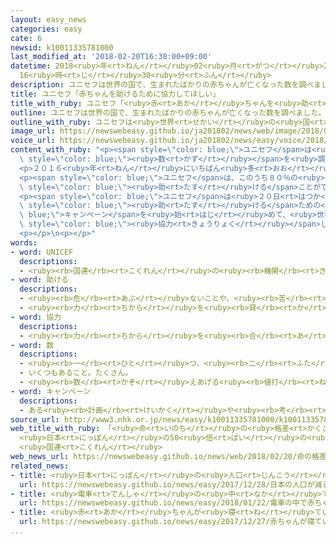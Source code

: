 ```yaml
---
layout: easy_news
categories: easy
cate: 6
newsid: k10011335781000
last_modified_at: '2018-02-20T16:30:00+09:00'
datetime: 2018<ruby>年<rt>ねん</rt></ruby>02<ruby>月<rt>がつ</rt></ruby>20<ruby>日<rt>にち</rt></ruby>
  16<ruby>時<rt>じ</rt></ruby>30<ruby>分<rt>ふん</rt></ruby>
description: ユニセフは世界の国で、生まれたばかりの赤ちゃんが亡くなった数を調べました。
title: ユニセフ「赤ちゃんを助けるために協力してほしい」
title_with_ruby: ユニセフ「<ruby>赤<rt>あか</rt></ruby>ちゃんを<ruby>助<rt>たす</rt></ruby>けるために<ruby>協力<rt>きょうりょく</rt></ruby>してほしい」
outline: ユニセフは世界の国で、生まれたばかりの赤ちゃんが亡くなった数を調べました。
outline_with_ruby: ユニセフは<ruby>世界<rt>せかい</rt></ruby>の<ruby>国<rt>くに</rt></ruby>で、<ruby>生<rt>う</rt></ruby>まれたばかりの<ruby>赤<rt>あか</rt></ruby>ちゃんが<ruby>亡<rt>な</rt></ruby>くなった<ruby>数<rt>かず</rt></ruby>を<ruby>調<rt>しら</rt></ruby>べました。
image_url: https://newswebeasy.github.io/ja201802/news/web/image/2018/02/20/K10011335781_1802200820_1802200821_01_03.jpg
voice_url: https://newswebeasy.github.io/ja201802/news/easy/voice/2018/02/20/k10011335781000.mp3
content_with_ruby: "<p><span style=\"color: blue;\">ユニセフ</span>は<ruby>世界<rt>せかい</rt></ruby>の<ruby>国<rt>くに</rt></ruby>で、<ruby>生<rt>う</rt></ruby>まれたばかりで<ruby>亡<rt>な</rt></ruby>くなった<ruby>赤<rt>あか</rt></ruby>ちゃんの<span\
  \ style=\"color: blue;\"><ruby>数<rt>かず</rt></ruby></span>を<ruby>調<rt>しら</rt></ruby>べました。<ruby>人口<rt>じんこう</rt></ruby>１０００<ruby>人<rt>にん</rt></ruby>のうち、<ruby>生<rt>う</rt></ruby>まれてから２８<ruby>日<rt>にち</rt></ruby>にならない<ruby>赤<rt>あか</rt></ruby>ちゃんがどのくらい<ruby>亡<rt>な</rt></ruby>くなったか<ruby>調<rt>しら</rt></ruby>べました。</p>\n\
  <p>２０１６<ruby>年<rt>ねん</rt></ruby>にいちばん<ruby>多<rt>おお</rt></ruby>かったのはパキスタンで、４５．６<ruby>人<rt>にん</rt></ruby>でした。<ruby>次<rt>つぎ</rt></ruby>は<ruby>中央<rt>ちゅうおう</rt></ruby>アフリカで４２．３<ruby>人<rt>にん</rt></ruby>、その<ruby>次<rt>つぎ</rt></ruby>はアフガニスタンで４０<ruby>人<rt>にん</rt></ruby>でした。いちばん<ruby>少<rt>すく</rt></ruby>なかったのは<ruby>日本<rt>にっぽん</rt></ruby>で、０．９<ruby>人<rt>にん</rt></ruby>でした。</p>\n\
  <p><span style=\"color: blue;\">ユニセフ</span>は、このうち８０％の<ruby>赤<rt>あか</rt></ruby>ちゃんは<ruby>生<rt>う</rt></ruby>まれてすぐに<ruby>病気<rt>びょうき</rt></ruby>になって<ruby>亡<rt>な</rt></ruby>くなっていて、<ruby>病院<rt>びょういん</rt></ruby>や<ruby>薬<rt>くすり</rt></ruby>が<ruby>十分<rt>じゅうぶん</rt></ruby>にあったら、<span\
  \ style=\"color: blue;\"><ruby>助<rt>たす</rt></ruby>ける</span>ことができたと<ruby>言<rt>い</rt></ruby>っています。</p>\n\
  <p><span style=\"color: blue;\">ユニセフ</span>は<ruby>２０日<rt>はつか</rt></ruby>から、<ruby>赤<rt>あか</rt></ruby>ちゃんを<span\
  \ style=\"color: blue;\"><ruby>助<rt>たす</rt></ruby>ける</span>ための<span style=\"color:\
  \ blue;\">キャンペーン</span>を<ruby>始<rt>はじ</rt></ruby>めて、<ruby>世界中<rt>せかいじゅう</rt></ruby>の<ruby>国<rt>くに</rt></ruby>に<span\
  \ style=\"color: blue;\"><ruby>協力<rt>きょうりょく</rt></ruby></span>してほしいと<ruby>言<rt>い</rt></ruby>っています。</p>\n\
  <p></p>\n<p></p>"
words:
- word: UNICEF
  descriptions:
  - <ruby><rb>国連</rb><rt>こくれん</rt></ruby>の<ruby><rb>機関</rb><rt>きかん</rt></ruby>の<ruby><rb>一</rb><rt>ひと</rt></ruby>つで、<ruby><rb>世界</rb><rt>せかい</rt></ruby>の<ruby><rb>国々</rb><rt>くにぐに</rt></ruby>の<ruby><rb>不幸</rb><rt>ふこう</rt></ruby>な<ruby><rb>子</rb><rt>こ</rt></ruby>どもたちを<ruby><rb>助</rb><rt>たす</rt></ruby>ける<ruby><rb>活動</rb><rt>かつどう</rt></ruby>をする。
- word: 助ける
  descriptions:
  - <ruby><rb>危</rb><rt>あぶ</rt></ruby>ないことや、<ruby><rb>苦</rb><rt>くる</rt></ruby>しいことから、<ruby><rb>救</rb><rt>すく</rt></ruby>う。
  - <ruby><rb>力</rb><rt>ちから</rt></ruby>を<ruby><rb>貸</rb><rt>か</rt></ruby>す。<ruby><rb>手伝</rb><rt>てつだ</rt></ruby>う。
- word: 協力
  descriptions:
  - <ruby><rb>力</rb><rt>ちから</rt></ruby>を<ruby><rb>合</rb><rt>あ</rt></ruby>わせて、ものごとを<ruby><rb>行</rb><rt>おこな</rt></ruby>うこと。
- word: 数
  descriptions:
  - <ruby><rb>一</rb><rt>ひと</rt></ruby>つ、<ruby><rb>二</rb><rt>ふた</rt></ruby>つ、<ruby><rb>三</rb><rt>みっ</rt></ruby>つなどと<ruby><rb>数</rb><rt>かぞ</rt></ruby>えた<ruby><rb>物</rb><rt>もの</rt></ruby>の<ruby><rb>数量</rb><rt>すうりょう</rt></ruby>。すう。
  - いくつもあること。たくさん。
  - <ruby><rb>数</rb><rt>かぞ</rt></ruby>えあげる<ruby><rb>値打</rb><rt>ねう</rt></ruby>ちのあるもの。なかま。
- word: キャンペーン
  descriptions:
  - ある<ruby><rb>計画</rb><rt>けいかく</rt></ruby>や<ruby><rb>考</rb><rt>かんが</rt></ruby>えを、<ruby><rb>多</rb><rt>おお</rt></ruby>くの<ruby><rb>人</rb><rt>ひと</rt></ruby>にうったえる<ruby><rb>宣伝活動</rb><rt>せんでんかつどう</rt></ruby>。
source_url: http://www3.nhk.or.jp/news/easy/k10011335781000/k10011335781000.html
web_title_with_ruby: 「<ruby>命<rt>いのち</rt></ruby>の<ruby>格差<rt>かくさ</rt></ruby>」<ruby>新生児<rt>しんせいじ</rt></ruby><ruby>死亡率<rt>しぼうりつ</rt></ruby>
  <ruby>日本<rt>にっぽん</rt></ruby>の50<ruby>倍<rt>ばい</rt></ruby>の<ruby>国<rt>くに</rt></ruby>も
  <ruby>国連<rt>こくれん</rt></ruby>
web_news_url: https://newswebeasy.github.io/news/web/2018/02/20/命の格差新生児死亡率-日本の50倍の国も-国連
related_news:
- title: <ruby>日本<rt>にっぽん</rt></ruby>の<ruby>人口<rt>じんこう</rt></ruby>が<ruby>減<rt>へ</rt></ruby>る　<ruby>赤<rt>あか</rt></ruby>ちゃんが<ruby>今<rt>いま</rt></ruby>まででいちばん<ruby>少<rt>すく</rt></ruby>ない
  url: https://newswebeasy.github.io/news/easy/2017/12/28/日本の人口が減る-赤ちゃんが今まででいちばん少ない
- title: <ruby>電車<rt>でんしゃ</rt></ruby>の<ruby>中<rt>なか</rt></ruby>で<ruby>赤<rt>あか</rt></ruby>ちゃんが<ruby>生<rt>う</rt></ruby>まれた
  url: https://newswebeasy.github.io/news/easy/2018/01/22/電車の中で赤ちゃんが生まれた
- title: <ruby>赤<rt>あか</rt></ruby>ちゃんが<ruby>寝<rt>ね</rt></ruby>ている<ruby>間<rt>あいだ</rt></ruby>ベビーセンサーを<ruby>使<rt>つか</rt></ruby>う<ruby>保育園<rt>ほいくえん</rt></ruby>が<ruby>増<rt>ふ</rt></ruby>える
  url: https://newswebeasy.github.io/news/easy/2017/12/27/赤ちゃんが寝ている間ベビーセンサーを使う保育園が増える
...
```

